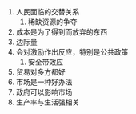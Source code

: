 1. 人民面临的交替关系
	1. 稀缺资源的争夺
2. 成本是为了得到而放弃的东西
3. 边际量
4. 会对激励作出反应，特别是公共政策
	1. 安全带效应
5. 贸易对多方都好
6. 市场是一种好办法
7. 政府可以影响市场
8. 生产率与生活强相关